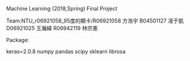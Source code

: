 Machine Learning (2018,Spring) Final Project

Team:NTU_r06921058_95度的顯卡/R06921058 方浩宇 B04501127 凌于凱 D06921025 王瀚緯 R06942119 林宗憲

Package:

keras=2.0.8 numpy pandas scipy sklearn librosa 
